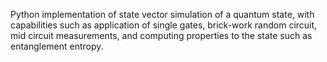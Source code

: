 Python implementation of state vector simulation of a quantum state, with capabilities such as application of single gates, brick-work random circuit, mid circuit measurements, and computing properties to the state such as entanglement entropy.
